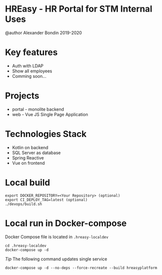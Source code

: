 # HREasy - HR Portal for STM Internal Uses

@author Alexander Bondin 2019-2020

# Key features

 - Auth with LDAP
 - Show all employees
 - Comming soon...

# Projects

 - portal - monolite backend
 - web - Vue JS Single Page Application

# Technologies Stack

 - Kotlin on backend
 - SQL Server as database
 - Spring Reactive
 - Vue on frontend
 
# Local build

```shell script
export DOCKER_REPOSITORY=<Your Repository> (optional)
export CI_DEPLOY_TAG=latest (optional)
./devops/build.sh
```

# Local run in Docker-compose

Docker Compose file is located in `.hreasy-localdev`

```shell script
cd .hreasy-localdev
docker-compose up -d
```

*Tip* The following command updates single service

```shell script
docker-compose up -d --no-deps --force-recreate --build hreasyplatform
``` 


